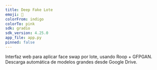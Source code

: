 ```yaml
---
title: Deep Fake Lote
emoji: 🧠
colorFrom: indigo
colorTo: pink
sdk: gradio
sdk_version: 4.25.0
app_file: app.py
pinned: false
---
```


Interfaz web para aplicar face swap por lote, usando Roop + GFPGAN.
Descarga automática de modelos grandes desde Google Drive.
